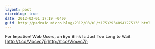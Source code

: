 ```yaml
---
layout: post
microblog: true
date: 2012-03-01 17:19 -0400
guid: http://padraic.micro.blog/2012/03/01/t175329340941275136.html
---
```

For Impatient Web Users, an Eye Blink Is Just Too Long to Wait [http://t.co/Viocvc7j](http://t.co/Viocvc7j)
